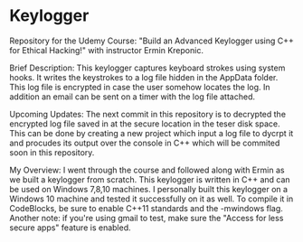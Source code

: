 # Keylogger
Repository for the Udemy Course: "Build an Advanced Keylogger using C++ for Ethical Hacking!" with instructor Ermin Kreponic.

Brief Description:
This keylogger captures keyboard strokes using system hooks. It writes the keystrokes to a log file hidden in the AppData folder. This log file is encrypted in case the user somehow locates the log. In addition an email can be sent on a timer with the log file attached.


Upcoming Updates:
The next commit in this repository is to decrypted the encrypted log file saved in at the secure location in the teser disk space. 
This can be done by creating a new project which input a log file to dycrpt it and procudes its output over the console in C++ which will be commited soon in this repository.


My Overview:
I went through the course and followed along with Ermin as we built a keylogger from scratch.  This keylogger is written in C++ and can be used on Windows 7,8,10 machines. I personally built this keylogger on a Windows 10 machine and tested it successfully on it as well. To compile it in CodeBlocks, be sure to enable C++11 standards and the -mwindows flag. Another note: if you're using gmail to test, make sure the "Access for less secure apps" feature is enabled.
